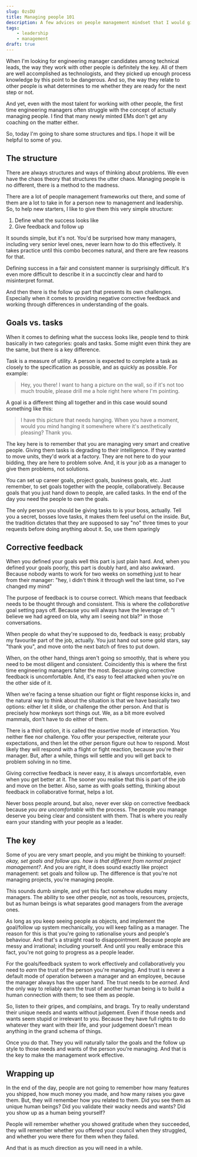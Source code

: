 ```yaml
---
slug: 0zsDU
title: Managing people 101
description: A few advices on people management mindset that I would give a freshly minted engineering manager
tags:
    - leadership
    - management
draft: true
---
```


When I'm looking for engineering manager candidates among technical leads, the
way they work with other people is definitely the key. All of them are well
accomplished as technologists, and they picked up enough process knowledge by
this point to be dangerous. And so, the way they relate to other people is what
determines to me whether they are ready for the next step or not.

And yet, even with the most talent for working with other people, the first time
engineering managers often struggle with the concept of actually managing
people. I find that many newly minted EMs don't get any coaching on the matter
either.

So, today I'm going to share some structures and tips. I hope it will be helpful
to some of you.

## The structure

There are always structures and ways of thinking about problems. We even have
the chaos theory that structures the utter chaos. Managing people is no
different, there is a method to the madness.

There are a lot of people management frameworks out there, and some of them are
a lot to take in for a person new to management and leadership. So, to help new
starters, I like to give them this very simple structure:

1. Define what the success looks like
2. Give feedback and follow up

It sounds simple, but it's not. You'd be surprised how many managers, including
very senior level ones, never learn how to do this effectively. It takes
practice until this combo becomes natural, and there are few reasons for that.

Defining success in a fair and consistent manner is surprisingly difficult. It's
even more difficult to describe it in a succinctly clear and hard to
misinterpret format.

And then there is the follow up part that presents its own challenges.
Especially when it comes to providing negative corrective feedback and working
through differences in understanding of the goals.

## Goals vs. tasks

When it comes to defining what the success looks like, people tend to think
basically in two categories: goals and tasks. Some might even think they are the
same, but there is a key difference.

Task is a measure of utility. A person is expected to complete a task as closely
to the specification as possible, and as quickly as possible. For example:

> Hey, you there! I want to hang a picture on the wall, so if it's not too much
> trouble, please drill me a hole right here where I'm pointing.

A goal is a different thing all together and in this case would sound something
like this:

> I have this picture that needs hanging. When you have a moment, would you mind
> hanging it somewhere where it's aesthetically pleasing? Thank you.

The key here is to remember that you are managing very smart and creative
people. Giving them tasks is degrading to their intelligence. If they wanted to
move units, they'd work at a factory. They are not here to do your bidding, they
are here to problem solve. And, it is your job as a manager to give them
problems, not solutions.

You can set up career goals, project goals, business goals, etc. Just remember,
to set goals together with the people, collaboratively. Because goals that you
just hand down to people, are called tasks. In the end of the day you need the
people to own the goals.

The only person you should be giving tasks to is your boss, actually. Tell you a
secret, bosses love tasks, it makes them feel useful on the inside. But, the
tradition dictates that they are supposed to say "no" three times to your
requests before doing anything about it. So, use them sparingly

## Corrective feedback

When you defined your goals well this part is just plain hard. And, when you
defined your goals poorly, this part is doubly hard, and also awkward. Because
nobody wants to work for two weeks on something just to hear from their manager:
"hey, i didn't think it through well the last time, so I've changed my mind"

The purpose of feedback is to course correct. Which means that feedback needs to
be thought through and consistent. This is where the _collaborative_ goal
setting pays off. Because you will always have the leverage of: "I believe we
had agreed on bla, why am I seeing not bla?" in those conversations.

When people do what they're supposed to do, feedback is easy; probably my
favourite part of the job, actually. You just hand out some gold stars, say
"thank you", and move onto the next batch of fires to put down.

When, on the other hand, things aren't going so smoothly, that is where you need
to be most diligent and consistent. Coincidently this is where the first time
engineering managers falter the most. Because giving corrective feedback is
uncomfortable. And, it's easy to feel attacked when you're on the other side of
it.

When we're facing a tense situation our fight or flight response kicks in, and
the natural way to think about the situation is that we have basically two
options: either let it slide, or challenge the other person. And that is
precisely how monkeys sort things out. We, as a bit more evolved mammals, don't
have to do either of them.

There is a third option, it is called the _assertive_ mode of interaction. You
neither flee nor challenge. You offer your perspective, reiterate your
expectations, and then let the other person figure out how to respond. Most
likely they will respond with a flight or fight reaction, because you're their
manager. But, after a while, things will settle and you will get back to problem
solving in no time.

Giving corrective feedback is never easy, it is always uncomfortable, even when
you get better at it. The sooner you realise that this is part of the job and
move on the better. Also, same as with goals setting, thinking about feedback in
collaborative format, helps a lot.

Never boss people around, but also, never ever skip on corrective feedback
because _you are uncomfortable_ with the process. The people you manage deserve
you being clear and consistent with them. That is where you really earn your
standing with your people as a leader.

## The key

Some of you are very smart people, and you might be thinking to yourself: _okay,
set goals and follow ups. how is that different from normal project
management?_. And you are right, it does sound exactly like project management:
set goals and follow up. The difference is that you're not managing projects,
you're managing people.

This sounds dumb simple, and yet this fact somehow eludes many managers. The
ability to see other people, not as tools, resources, projects, but as human
beings is what separates good managers from the average ones.

As long as you keep seeing people as objects, and implement the goal/follow up
system mechanically, you will keep failing as a manager. The reason for this is
that you're going to rationalise yours and people's behaviour. And that's a
straight road to disappointment. Because people are messy and irrational;
including yourself. And until you really embrace this fact, you're not going to
progress as a people leader.

For the goals/feedback system to work effectively and collaboratively you need
to _earn_ the trust of the person you're managing. And trust is never a default
mode of operation between a manager and an employee, because the manager always
has the upper hand. The trust needs to be _earned_. And the only way to reliably
earn the trust of another human being is to build a human connection with them;
to see them as people.

So, listen to their gripes, and complains, and brags. Try to really understand
their unique needs and wants without judgement. Even if those needs and wants
seem stupid or irrelevant to you. Because they have full rights to do whatever
they want with their life, and your judgement doesn't mean anything in the grand
schema of things.

Once you do that. They you will naturally tailor the goals and the follow up
style to those needs and wants of the person you're managing. And that is the
key to make the management work effective.

## Wrapping up

In the end of the day, people are not going to remember how many features you
shipped, how much money you made, and how many raises you gave them. But, they
will remember how you related to them. Did you see them as unique human beings?
Did you validate their wacky needs and wants? Did you show up as a human being
yourself?

People will remember whether you showed gratitude when they succeeded, they will
remember whether you offered your council when they struggled, and whether you
were there for them when they failed.

And that is as much direction as you will need in a while.
